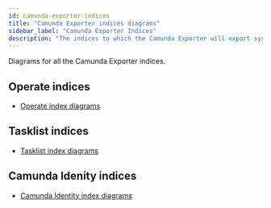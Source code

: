 ```yaml
---
id: camunda-exporter-indices
title: "Camunda Exporter indices diagrams"
sidebar_label: "Camunda Exporter Indices"
description: "The indices to which the Camunda Exporter will export system state information to."
---
```


Diagrams for all the Camunda Exporter indices.

## Operate indices

- [Operate index diagrams](/self-managed/zeebe-deployment/exporters/index-diagrams/operate-diagrams.md)

## Tasklist indices

- [Tasklist index diagrams](/self-managed/zeebe-deployment/exporters/index-diagrams/tasklist-diagrams.md)

## Camunda Idenity indices

- [Camunda Identity index diagrams](/self-managed/zeebe-deployment/exporters/index-diagrams/camunda-diagrams.md)
